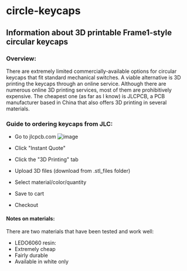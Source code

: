 # circle-keycaps
Information about 3D printable Frame1-style circular keycaps
------------------------------------------------------------

### Overview:
  There are extremely limited commercially-available options for circular keycaps that fit standard mechanical switches.
A viable alternative is 3D printing the keycaps through an online service.  Although there are numerous online 3D printing services, most of them are prohibitively expensive.  The cheapest one (as far as I know) is JLCPCB, a PCB manufacturer based in China that also offers 3D printing in several materials.

### Guide to ordering keycaps from JLC:

 - Go to jlcpcb.com
 ![image](https://user-images.githubusercontent.com/95242582/163076640-015e82c6-25c3-490c-856f-f85b017301b7.png)

 - Click "Instant Quote"
 - Click the "3D Printing" tab
 - Upload 3D files (download from .stl_files folder)
 - Select material/color/quantity
 - Save to cart
 - Checkout

#### Notes on materials:

There are two materials that have been tested and work well:
 - LEDO6060 resin:
 -  Extremely cheap
 -  Fairly durable
 -  Available in white only
